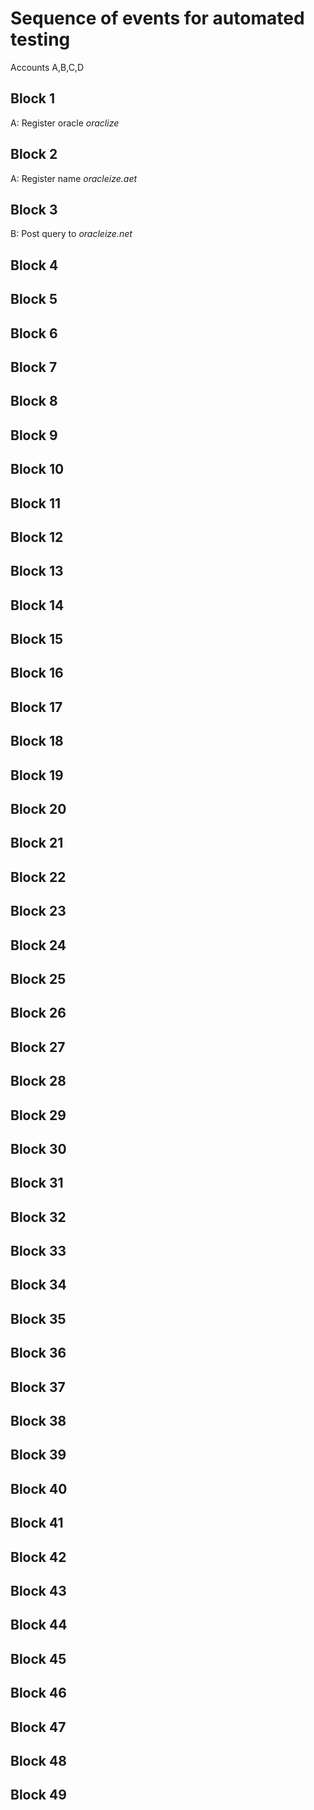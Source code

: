 # Sequence of events for automated testing

Accounts A,B,C,D

## Block 1

A: Register oracle *oraclize*

## Block 2

A: Register name *oracleize.aet*

## Block 3

B: Post query to *oracleize.net*

## Block 4

## Block 5

## Block 6

## Block 7

## Block 8

## Block 9

## Block 10

## Block 11

## Block 12

## Block 13

## Block 14

## Block 15

## Block 16

## Block 17

## Block 18

## Block 19

## Block 20

## Block 21

## Block 22

## Block 23

## Block 24

## Block 25

## Block 26

## Block 27

## Block 28

## Block 29

## Block 30

## Block 31

## Block 32

## Block 33

## Block 34

## Block 35

## Block 36

## Block 37

## Block 38

## Block 39

## Block 40

## Block 41

## Block 42

## Block 43

## Block 44

## Block 45

## Block 46

## Block 47

## Block 48

## Block 49

